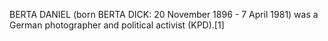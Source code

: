 BERTA DANIEL (born BERTA DICK: 20 November 1896 - 7 April 1981) was a German photographer and political activist (KPD).[1]
